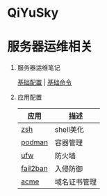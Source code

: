 # QiYuSky

# 服务器运维相关
1. 服务器运维笔记

    [基础配置](./linux/debian.md) \| [基础命令](./linux/command.md)
    
1. 应用配置

    应用 | 描述
    -- | --
    [zsh](./linux/app/zsh.md)   | shell美化
    [podman](./linux/app/podman.md)   | 容器管理
    [ufw](./linux/app/ufw.md)   | 防火墙
    [fail2ban](./linux/app/fail2ban.md) | 入侵防御
    [acme](./linux/assit/acme.md) | 域名证书管理